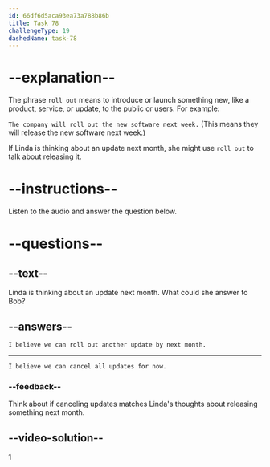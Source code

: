 ```yaml
---
id: 66df6d5aca93ea73a788b86b
title: Task 78
challengeType: 19
dashedName: task-78
---
```

<!--
AUDIO REFERENCE:
Bob: Alright. What's our timeline for these remaining issues?
-->

# --explanation--

The phrase `roll out` means to introduce or launch something new, like a product, service, or update, to the public or users. For example:

`The company will roll out the new software next week.` (This means they will release the new software next week.)

If Linda is thinking about an update next month, she might use `roll out` to talk about releasing it.

# --instructions--

Listen to the audio and answer the question below.

# --questions--

## --text--

Linda is thinking about an update next month. What could she answer to Bob?

## --answers--

`I believe we can roll out another update by next month.`

---

`I believe we can cancel all updates for now.`

### --feedback--

Think about if canceling updates matches Linda's thoughts about releasing something next month.

## --video-solution--

1
